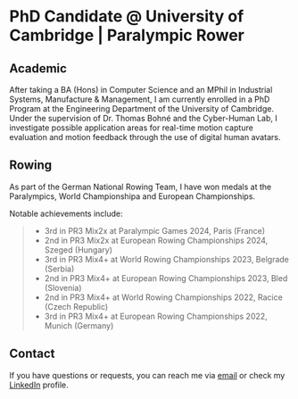 # PhD Candidate @ University of Cambridge | Paralympic Rower

## Academic

After taking a BA (Hons) in Computer Science and an MPhil in Industrial Systems, Manufacture & Management, I am currently enrolled in a PhD Program at the Engineering Department of the University of Cambridge. Under the supervision of Dr. Thomas Bohné and the Cyber-Human Lab, I investigate possible application areas for real-time motion capture evaluation and motion feedback through the use of digital human avatars.

## Rowing

As part of the German National Rowing Team, I have won medals at the Paralympics, World Championshipa and European Championships.

Notable achievements include:
>- 3rd in PR3 Mix2x at Paralympic Games 2024, Paris (France)
>- 2nd in PR3 Mix2x at European Rowing Championships 2024, Szeged (Hungary)
>- 3rd in PR3 Mix4+ at World Rowing Championships 2023, Belgrade (Serbia)
>- 2nd in PR3 Mix4+ at European Rowing Championships 2023, Bled (Slovenia)
>- 2nd in PR3 Mix4+ at World Rowing Championships 2022, Racice (Czech Republic)
>- 3rd in PR3 Mix4+ at European Rowing Championships 2022, Munich (Germany)

## Contact

If you have questions or requests, you can reach me via [email](jan@hlmch.com) or check my [LinkedIn](https://www.linkedin.com/in/jan-helmich/) profile.
